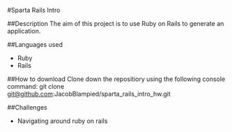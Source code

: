 #Sparta Rails Intro

##Description
The aim of this project is to use Ruby on Rails to generate an application.

##Languages used
* Ruby
* Rails


##How to download
Clone down the repositiory using the following console command:
git clone git@github.com:JacobBlampied/sparta_rails_intro_hw.git

##Challenges
* Navigating around ruby on rails 
